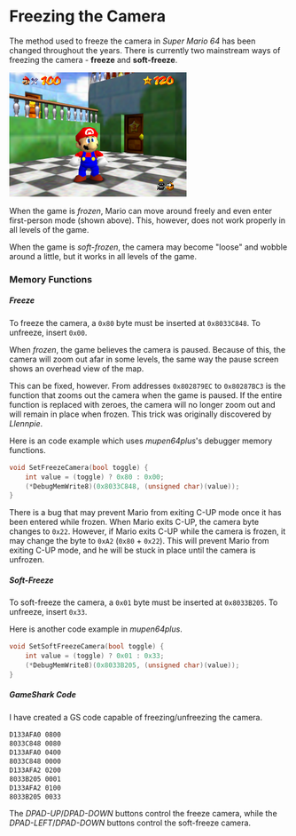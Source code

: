 # Freezing the Camera

The method used to freeze the camera in <i>Super Mario 64</i> has been changed throughout the years. There is currently two mainstream ways of freezing the camera - **freeze** and **soft-freeze**.

<img src="img/freezing/frozen.png" width=320px class="round"/>

When the game is *frozen*, Mario can move around freely and even enter first-person mode (shown above). This, however, does not work properly in all levels of the game.

When the game is *soft-frozen*, the camera may become "loose" and wobble around a little, but it works in all levels of the game.

### Memory Functions

##### Freeze

To freeze the camera, a `0x80` byte must be inserted at `0x8033C848`. To unfreeze, insert `0x00`.

When *frozen*, the game believes the camera is paused. Because of this, the camera will zoom out afar in some levels, the same way the pause screen shows an overhead view of the map.

This can be fixed, however. From addresses `0x802879EC` to `0x80287BC3` is the function that zooms out the camera when the game is paused. If the entire function is replaced with zeroes, the camera will no longer zoom out and will remain in place when frozen. This trick was originally discovered by *Llennpie*.

Here is an code example which uses *mupen64plus*'s debugger memory functions.
```cpp
void SetFreezeCamera(bool toggle) {
    int value = (toggle) ? 0x80 : 0x00;
    (*DebugMemWrite8)(0x8033C848, (unsigned char)(value));
}
```

There is a bug that may prevent Mario from exiting C-UP mode once it has been entered while frozen. When Mario exits C-UP, the camera byte changes to `0x22`. However, if Mario exits C-UP while the camera is frozen, it may change the byte to `0xA2` (`0x80` + `0x22`). This will prevent Mario from exiting C-UP mode, and he will be stuck in place until the camera is unfrozen.

##### Soft-Freeze

To soft-freeze the camera, a `0x01` byte must be inserted at `0x8033B205`. To unfreeze, insert `0x33`.

Here is another code example in *mupen64plus*.
```cpp
void SetSoftFreezeCamera(bool toggle) {
    int value = (toggle) ? 0x01 : 0x33;
    (*DebugMemWrite8)(0x8033B205, (unsigned char)(value));
}
```

##### GameShark Code

I have created a GS code capable of freezing/unfreezing the camera.

```
D133AFA0 0800
8033C848 0080
D133AFA0 0400
8033C848 0000
D133AFA2 0200
8033B205 0001
D133AFA2 0100
8033B205 0033
```

The *DPAD-UP*/*DPAD-DOWN* buttons control the freeze camera, while the *DPAD-LEFT*/*DPAD-DOWN* buttons control the soft-freeze camera.